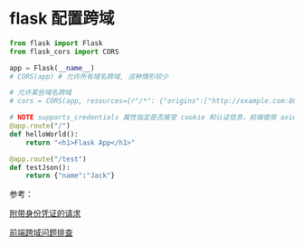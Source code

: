 # flask 配置跨域

```python
from flask import Flask
from flask_cors import CORS

app = Flask(__name__)
# CORS(app) # 允许所有域名跨域, 这种情形较少

# 允许某些域名跨域
# cors = CORS(app, resources={r"/*": {"origins":["http://example.com:8888"]},"supports_credentials": True})

# NOTE supports_credentials 属性指定是否接受 cookie 和认证信息，前端使用 axios，这个值必须和 withCredentials 配置保持一致 否则无法跨域
@app.route("/")
def helloWorld():
    return "<h1>Flask App</h1>"

@app.route("/test")
def testJson():
    return {"name":"Jack"}
```

参考：

[附带身份凭证的请求](https://developer.mozilla.org/zh-CN/docs/Web/HTTP/CORS#%E9%99%84%E5%B8%A6%E8%BA%AB%E4%BB%BD%E5%87%AD%E8%AF%81%E7%9A%84%E8%AF%B7%E6%B1%82)

[前端跨域问题排查](http://dingxx.im/2021/05/20/2021-05-20-cors/)
